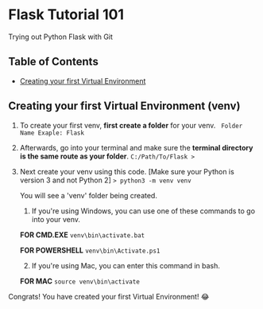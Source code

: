 # Flask Tutorial 101
Trying out Python Flask with Git

## Table of Contents
* [Creating your first Virtual Environment](#creating-your-first-virtual-environment)


## Creating your first Virtual Environment (venv)

1. To create your first venv, **first create a folder** for your venv.
    ` Folder Name Exaple: Flask`

2. Afterwards, go into your terminal and make sure the **terminal directory is the same route as your folder**.
    `C:/Path/To/Flask >`

3. Next create your venv using this code. [Make sure your Python is version 3    and not Python 2]
    `> python3 -m venv venv`

    You will see a 'venv' folder being created.

    1. If you're using Windows, you can use one of these commands to go into your venv.

    **FOR CMD.EXE**
    `venv\bin\activate.bat`

    **FOR POWERSHELL**
    `venv\bin\Activate.ps1`

    2. If you're using Mac, you can enter this command in bash.

    **FOR MAC**
    `source venv\bin\activate`

Congrats! You have created your first Virtual Environment! :joy: